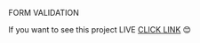 FORM VALIDATION

If you want to see this project LIVE <a href="https://patrycjazadrozna.github.io/form-validation1/">CLICK LINK</a> :blush:

